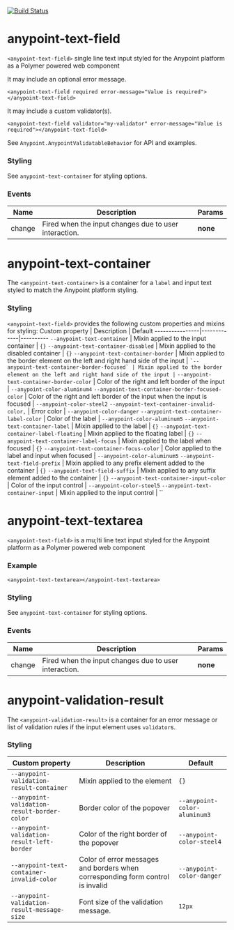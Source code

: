 [![Build Status](https://travis-ci.org/advanced-rest-client/anypoint-text-field.svg?branch=stage)](https://travis-ci.org/advanced-rest-client/anypoint-text-field)  

# anypoint-text-field

`<anypoint-text-field>` single line text input styled for the Anypoint platform as a Polymer
powered web component

It may include an optional error message.
```
<anypoint-text-field required error-message="Value is required"></anypoint-text-field>
```

It may include a custom validator(s).
```
<anypoint-text-field validator="my-validator" error-message="Value is required"></anypoint-text-field>
```
See `Anypoint.AnypointValidatableBehavior` for API and examples.

### Styling

See `anypoint-text-container` for styling options.



### Events
| Name | Description | Params |
| --- | --- | --- |
| change | Fired when the input changes due to user interaction. | __none__ |
# anypoint-text-container


The `<anypoint-text-container>` is a container for a `label` and input text styled to match the
Anypoint platform styling.

### Styling

`<anypoint-text-field>` provides the following custom properties and mixins for styling:
Custom property | Description | Default
----------------|-------------|----------
`--anypoint-text-container` | Mixin applied to the input container | `{}`
`--anypoint-text-container-disabled` | Mixin applied to the disabled container | `{}`
`--anypoint-text-container-border` | Mixin applied to the border element on the left and right hand side of the input | ``
`--anypoint-text-container-border-focused` | Mixin applied to the border element on the left and right hand side of the input | ``
`--anypoint-text-container-border-color` | Color of the right and left border of the input | `--anypoint-color-aluminum4`
`--anypoint-text-container-border-focused-color` | Color of the right and left border of the input when the input is focused | `--anypoint-color-steel2`
`--anypoint-text-container-invalid-color,` | Error color | `--anypoint-color-danger`
`--anypoint-text-container-label-color` | Color of the label | `--anypoint-color-aluminum5`
`--anypoint-text-container-label` | Mixin applied to the label | `{}`
`--anypoint-text-container-label-floating` | Mixin applied to the floating label | `{}`
`--anypoint-text-container-label-focus` | Mixin applied to the label when focused | `{}`
`--anypoint-text-container-focus-color` | Color applied to the label and input when focused | `--anypoint-color-aluminum5`
`--anypoint-text-field-prefix` | Mixin applied to any prefix element added to the container | `{}`
`--anypoint-text-field-suffix` | Mixin applied to any suffix element added to the container | `{}`
`--anypoint-text-container-input-color` | Color of the input control | `--anypoint-color-steel5`
`--anypoint-text-container-input` | Mixin applied to the input control | ``

# anypoint-text-textarea

`<anypoint-text-field>` is a mu;lti line text input styled for the Anypoint platform
as a Polymer powered web component

### Example
```
<anypoint-text-textarea></anypoint-text-textarea>
```

### Styling
See `anypoint-text-container` for styling options.



### Events
| Name | Description | Params |
| --- | --- | --- |
| change | Fired when the input changes due to user interaction. | __none__ |
# anypoint-validation-result

The `<anypoint-validation-result>` is a container for an error message or list of validation
rules if the input element uses `validator`s.

### Styling

Custom property | Description | Default
----------------|-------------|----------
`--anypoint-validation-result-container` | Mixin applied to the element | `{}`
`--anypoint-validation-result-border-color` | Border color of the popover | `--anypoint-color-aluminum3`
`--anypoint-validation-result-left-border` | Color of the right border of the popover | `--anypoint-color-steel4`
`--anypoint-text-container-invalid-color` | Color of error messages and borders when corresponding form control is invalid | `--anypoint-color-danger`
`--anypoint-validation-result-message-size` | Font size of the validation message. | `12px`

